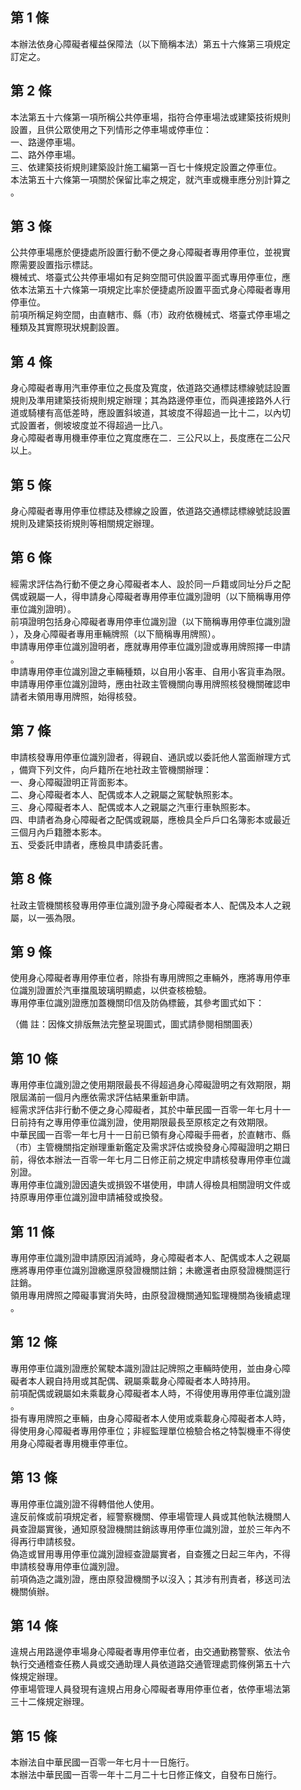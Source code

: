 第 1 條
-------
本辦法依身心障礙者權益保障法（以下簡稱本法）第五十六條第三項規定  
訂定之。

第 2 條
-------
本法第五十六條第一項所稱公共停車場，指符合停車場法或建築技術規則  
設置，且供公眾使用之下列情形之停車場或停車位：  
一、路邊停車場。  
二、路外停車場。  
三、依建築技術規則建築設計施工編第一百七十條規定設置之停車位。  
本法第五十六條第一項關於保留比率之規定，就汽車或機車應分別計算之  
。

第 3 條
-------
公共停車場應於便捷處所設置行動不便之身心障礙者專用停車位，並視實  
際需要設置指示標誌。  
機械式、塔臺式公共停車場如有足夠空間可供設置平面式專用停車位，應  
依本法第五十六條第一項規定比率於便捷處所設置平面式身心障礙者專用  
停車位。  
前項所稱足夠空間，由直轄市、縣（市）政府依機械式、塔臺式停車場之  
種類及其實際現狀規劃設置。

第 4 條
-------
身心障礙者專用汽車停車位之長度及寬度，依道路交通標誌標線號誌設置  
規則及準用建築技術規則規定辦理；其為路邊停車位，而與連接路外人行  
道或騎樓有高低差時，應設置斜坡道，其坡度不得超過一比十二，以內切  
式設置者，側坡坡度並不得超過一比八。  
身心障礙者專用機車停車位之寬度應在二．三公尺以上，長度應在二公尺  
以上。

第 5 條
-------
身心障礙者專用停車位標誌及標線之設置，依道路交通標誌標線號誌設置  
規則及建築技術規則等相關規定辦理。

第 6 條
-------
經需求評估為行動不便之身心障礙者本人、設於同一戶籍或同址分戶之配  
偶或親屬一人，得申請身心障礙者專用停車位識別證明（以下簡稱專用停  
車位識別證明）。  
前項證明包括身心障礙者專用停車位識別證（以下簡稱專用停車位識別證  
），及身心障礙者專用車輛牌照（以下簡稱專用牌照）。  
申請專用停車位識別證明者，應就專用停車位識別證或專用牌照擇一申請  
。  
申請專用停車位識別證之車輛種類，以自用小客車、自用小客貨車為限。  
申請專用停車位識別證時，應由社政主管機關向專用牌照核發機關確認申  
請者未領用專用牌照，始得核發。

第 7 條
-------
申請核發專用停車位識別證者，得親自、通訊或以委託他人當面辦理方式  
，備齊下列文件，向戶籍所在地社政主管機關辦理：  
一、身心障礙證明正背面影本。  
二、身心障礙者本人、配偶或本人之親屬之駕駛執照影本。  
三、身心障礙者本人、配偶或本人之親屬之汽車行車執照影本。  
四、申請者為身心障礙者之配偶或親屬，應檢具全戶戶口名簿影本或最近  
    三個月內戶籍謄本影本。  
五、受委託申請者，應檢具申請委託書。

第 8 條
-------
社政主管機關核發專用停車位識別證予身心障礙者本人、配偶及本人之親  
屬，以一張為限。

第 9 條
-------
使用身心障礙者專用停車位者，除掛有專用牌照之車輛外，應將專用停車  
位識別證置於汽車擋風玻璃明顯處，以供查核檢驗。  
專用停車位識別證應加蓋機關印信及防偽標籤，其參考圖式如下：  
  
（備      註：因條文排版無法完整呈現圖式，圖式請參閱相關圖表）

第 10 條
--------
專用停車位識別證之使用期限最長不得超過身心障礙證明之有效期限，期  
限屆滿前一個月內應依需求評估結果重新申請。  
經需求評估非行動不便之身心障礙者，其於中華民國一百零一年七月十一  
日前持有之專用停車位識別證，使用期限最長至原核定之有效期限。  
中華民國一百零一年七月十一日前已領有身心障礙手冊者，於直轄市、縣  
（市）主管機關指定辦理重新鑑定及需求評估或換發身心障礙證明之期日  
前，得依本辦法一百零一年七月二日修正前之規定申請核發專用停車位識  
別證。  
專用停車位識別證因遺失或損毀不堪使用，申請人得檢具相關證明文件或  
持原專用停車位識別證申請補發或換發。

第 11 條
--------
專用停車位識別證申請原因消滅時，身心障礙者本人、配偶或本人之親屬  
應將專用停車位識別證繳還原發證機關註銷；未繳還者由原發證機關逕行  
註銷。  
領用專用牌照之障礙事實消失時，由原發證機關通知監理機關為後續處理  
。

第 12 條
--------
專用停車位識別證應於駕駛本識別證註記牌照之車輛時使用，並由身心障  
礙者本人親自持用或其配偶、親屬乘載身心障礙者本人時持用。  
前項配偶或親屬如未乘載身心障礙者本人時，不得使用專用停車位識別證  
。  
掛有專用牌照之車輛，由身心障礙者本人使用或乘載身心障礙者本人時，  
得使用身心障礙者專用停車位；非經監理單位檢驗合格之特製機車不得使  
用身心障礙者專用機車停車位。

第 13 條
--------
專用停車位識別證不得轉借他人使用。  
違反前條或前項規定者，經警察機關、停車場管理人員或其他執法機關人  
員查證屬實後，通知原發證機關註銷該專用停車位識別證，並於三年內不  
得再行申請核發。  
偽造或冒用專用停車位識別證經查證屬實者，自查獲之日起三年內，不得  
申請核發專用停車位識別證。  
前項偽造之識別證，應由原發證機關予以沒入；其涉有刑責者，移送司法  
機關偵辦。

第 14 條
--------
違規占用路邊停車場身心障礙者專用停車位者，由交通勤務警察、依法令  
執行交通稽查任務人員或交通助理人員依道路交通管理處罰條例第五十六  
條規定辦理。  
停車場管理人員發現有違規占用身心障礙者專用停車位者，依停車場法第  
三十二條規定辦理。

第 15 條
--------
本辦法自中華民國一百零一年七月十一日施行。  
本辦法中華民國一百零一年十二月二十七日修正條文，自發布日施行。

